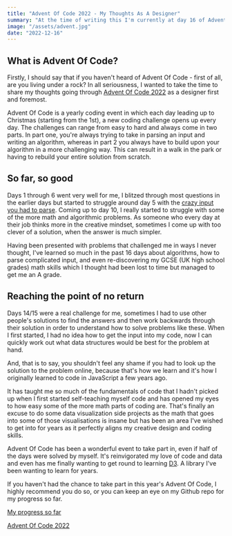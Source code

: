 ```yaml
---
title: "Advent Of Code 2022 - My Thoughts As A Designer"
summary: "At the time of writing this I'm currently at day 16 of Advent Of Code 2022 and it's been a hell of a ride so far."
image: "/assets/advent.jpg"
date: "2022-12-16"
---
```


## What is Advent Of Code?

Firstly, I should say that if you haven't heard of Advent Of Code - first of all, are you living under a rock? In all seriousness, I wanted to take the time to share my thoughts going through [Advent Of Code 2022](https://adventofcode.com) as a designer first and foremost.

Advent Of Code is a yearly coding event in which each day leading up to Christmas (starting from the 1st), a new coding challenge opens up every day. The challenges can range from easy to hard and always come in two parts. In part one, you're always trying to take in parsing an input and writing an algorithm, whereas in part 2 you always have to build upon your algorithm in a more challenging way. This can result in a walk in the park or having to rebuild your entire solution from scratch.

## So far, so good

Days 1 through 6 went very well for me, I blitzed through most questions in the earlier days but started to struggle around day 5 with the [crazy input you had to parse](https://adventofcode.com/2022/day/5). Coming up to day 10, I really started to struggle with some of the more math and algorithmic problems. As someone who every day at their job thinks more in the creative mindset, sometimes I come up with too clever of a solution, when the answer is much simpler.

Having been presented with problems that challenged me in ways I never thought, I've learned so much in the past 16 days about algorithms, how to parse complicated input, and even re-discovering my GCSE (UK high school grades) math skills which I thought had been lost to time but managed to get me an A grade.

## Reaching the point of no return

Days 14/15 were a real challenge for me, sometimes I had to use other people's solutions to find the answers and then work backwards through their solution in order to understand how to solve problems like these. When I first started, I had no idea how to get the input into my code, now I can quickly work out what data structures would be best for the problem at hand.

And, that is to say, you shouldn't feel any shame if you had to look up the solution to the problem online, because that's how we learn and it's how I originally learned to code in JavaScript a few years ago.

It has taught me so much of the fundamentals of code that I hadn't picked up when I first started self-teaching myself code and has opened my eyes to how easy some of the more math parts of coding are. That's finally an excuse to do some data visualization side projects as the math that goes into some of those visualisations is insane but has been an area I've wished to get into for years as it perfectly aligns my creative design and coding skills.

Advent Of Code has been a wonderful event to take part in, even if half of the days were solved by myself. It's reinvigorated my love of code and data and even has me finally wanting to get round to learning [D3](https://d3js.org/). A library I've been wanting to learn for years.

If you haven't had the chance to take part in this year's Advent Of Code, I highly recommend you do so, or you can keep an eye on my Github repo for my progress so far.

[My progress so far](https://github.com/ordyboii/Advent-Of-Code-2022)

[Advent Of Code 2022](https://adventofcode.com/2022)
